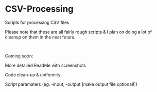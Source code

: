 # CSV-Processing
Scripts for processing CSV files

Please note that these are all fairly rough scripts & I plan on doing a lot of cleanup on them in the neat future.

&nbsp;

Coming soon:

More detailed ReadMe with screenshots

Code clean-up & uniformity

Script paramaters (eg. -input, -output [make output file optional!])

